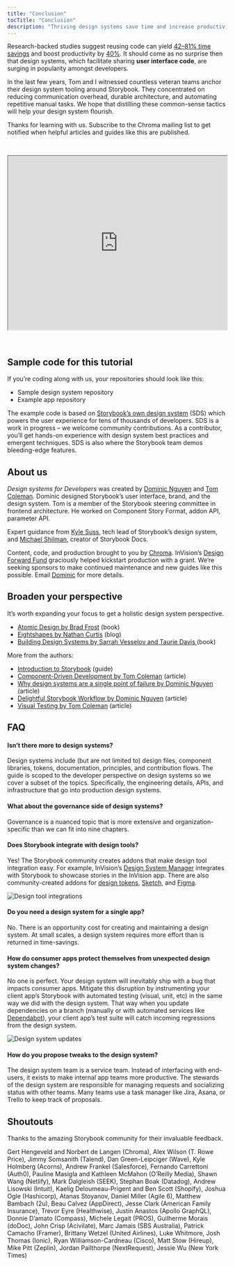 ```yaml
---
title: "Conclusion"
tocTitle: "Conclusion"
description: "Thriving design systems save time and increase productivity"
---
```


Research-backed studies suggest reusing code can yield [42–81% time savings](https://www.researchgate.net/publication/3188437_Evaluating_Software_Reuse_Alternatives_A_Model_and_Its_Application_to_an_Industrial_Case_Study?ev=publicSearchHeader&_sg=g8WraNGZNGPw0R-1-jGpy0XwUDeAr3qb472J6lhisyQ3l24pSmndO6anMdX2L3HdWHifsczPegR9wjA) and boost productivity by [40%](http://www.cin.ufpe.br/~in1045/papers/art03.pdf). It should come as no surprise then that design systems, which facilitate sharing **user interface code**, are surging in popularity amongst developers.

In the last few years, Tom and I witnessed countless veteran teams anchor their design system tooling around Storybook. They concentrated on reducing communication overhead, durable architecture, and automating repetitive manual tasks. We hope that distilling these common-sense tactics will help your design system flourish.

Thanks for learning with us. Subscribe to the Chroma mailing list to get notified when helpful articles and guides like this are published.

<iframe style="height:400px;width:100%;max-width:800px;margin:30px auto;" src="https://upscri.be/bface0?as_embed"></iframe>

## Sample code for this tutorial

If you’re coding along with us, your repositories should look like this:

- Sample design system repository
- Example app repository

The example code is based on [Storybook’s own design system](https://github.com/storybookjs/design-system) (SDS) which powers the user experience for tens of thousands of developers. SDS is a work in progress – we welcome community contributions. As a contributor, you’ll get hands-on experience with design system best practices and emergent techniques. SDS is also where the Storybook team demos bleeding-edge features.

## About us

_Design systems for Developers_ was created by [Dominic Nguyen](https://twitter.com/domyen) and [Tom Coleman](https://twitter.com/tmeasday). Dominic designed Storybook’s user interface, brand, and the design system. Tom is a member of the Storybook steering committee in frontend architecture. He worked on Component Story Format, addon API, parameter API.

Expert guidance from [Kyle Suss](https://github.com/kylesuss), tech lead of Storybook’s design system, and [Michael Shilman](https://twitter.com/mshilman), creator of Storybook Docs.

Content, code, and production brought to you by [Chroma](https://hichroma.com/). InVision’s [Design Forward Fund](https://www.invisionapp.com/design-forward-fund) graciously helped kickstart production with a grant. We’re seeking sponsors to make continued maintenance and new guides like this possible. Email [Dominic](mailto:dom@hichroma.com) for more details.

## Broaden your perspective

It’s worth expanding your focus to get a holistic design system perspective.

- [Atomic Design by Brad Frost](http://atomicdesign.bradfrost.com/) (book)
- [Eightshapes by Nathan Curtis](https://medium.com/eightshapes-llc/tagged/design-systems) (blog)
- [Building Design Systems by Sarrah Vesselov and Taurie Davis ](https://www.amazon.com/Building-Design-Systems-Experiences-Language/dp/148424513X) (book)

More from the authors:

- [Introduction to Storybook](http://learnstorybook.com/introduction-to-storybook) (guide)
- [Component-Driven Development by Tom Coleman](https://blog.hichroma.com/component-driven-development-ce1109d56c8e) (article)
- [Why design systems are a single point of failure by Dominic Nguyen](https://blog.hichroma.com/why-design-systems-are-a-single-point-of-failure-ec9d30c107c2) (article)
- [Delightful Storybook Workflow by Dominic Nguyen](https://blog.hichroma.com/the-delightful-storybook-workflow-b322b76fd07) (article)
- [Visual Testing by Tom Coleman](https://blog.hichroma.com/visual-testing-the-pragmatic-way-to-test-uis-18c8da617ecf) (article)

## FAQ

#### Isn’t there more to design systems?

Design systems include (but are not limited to) design files, component libraries, tokens, documentation, principles, and contribution flows. The guide is scoped to the developer perspective on design systems so we cover a subset of the topics. Specifically, the engineering details, APIs, and infrastructure that go into production design systems.

#### What about the governance side of design systems?

Governance is a nuanced topic that is more extensive and organization-specific than we can fit into nine chapters.

#### Does Storybook integrate with design tools?

Yes! The Storybook community creates addons that make design tool integration easy. For example, InVision’s [Design System Manager](https://www.invisionapp.com/design-system-manager) integrates with Storybook to showcase stories in the InVision app. There are also community-created addons for [design tokens](https://github.com/UX-and-I/storybook-design-token), [Sketch](https://github.com/chrisvxd/story2sketch), and [Figma](https://github.com/pocka/storybook-addon-designs).

![Design tool integrations](/design-systems-for-developers/storybook-integrations-design.jpg)

#### Do you need a design system for a single app?

No. There is an opportunity cost for creating and maintaining a design system. At small scales, a design system requires more effort than is returned in time-savings.

#### How do consumer apps protect themselves from unexpected design system changes?

No one is perfect. Your design system will inevitably ship with a bug that impacts consumer apps. Mitigate this disruption by instrumenting your client app’s Storybook with automated testing (visual, unit, etc) in the same way we did with the design system. That way when you update dependencies on a branch (manually or with automated services like [Dependabot](https://dependabot.com/)), your client app’s test suite will catch incoming regressions from the design system.

![Design system updates](/design-systems-for-developers/design-system-update.png)

#### How do you propose tweaks to the design system?

The design system team is a service team. Instead of interfacing with end-users, it exists to make internal app teams more productive. The stewards of the design system are responsible for managing requests and socializing status with other teams. Many teams use a task manager like Jira, Asana, or Trello to keep track of proposals.

## Shoutouts

Thanks to the amazing Storybook community for their invaluable feedback.

Gert Hengeveld and Norbert de Langen (Chroma), Alex Wilson (T. Rowe Price), Jimmy Somsanith (Talend), Dan Green-Leipciger (Wave), Kyle Holmberg (Acorns), Andrew Frankel (Salesforce), Fernando Carrettoni (Auth0), Pauline Masigla and Kathleen McMahon (O’Reilly Media), Shawn Wang (Netlify), Mark Dalgleish (SEEK), Stephan Boak (Datadog), Andrew Lisowski (Intuit), Kaelig Deloumeau-Prigent and Ben Scott (Shopify), Joshua Ogle (Hashicorp), Atanas Stoyanov, Daniel Miller (Agile 6), Matthew Bambach (2u), Beau Calvez (AppDirect), Jesse Clark (American Family Insurance), Trevor Eyre (Healthwise), Justin Anastos (Apollo GraphQL), Donnie D’amato (Compass), Michele Legait (PROS), Guilherme Morais (doDoc), John Crisp (Acivilate), Marc Jamais (SBS Australia), Patrick Camacho (Framer), Brittany Wetzel (United Airlines), Luke Whitmore, Josh Thomas (Ionic), Ryan Williamson-Cardneau (Cisco), Matt Stow (Hireup), Mike Pitt (Zeplin), Jordan Pailthorpe (NextRequest), Jessie Wu (New York Times)
